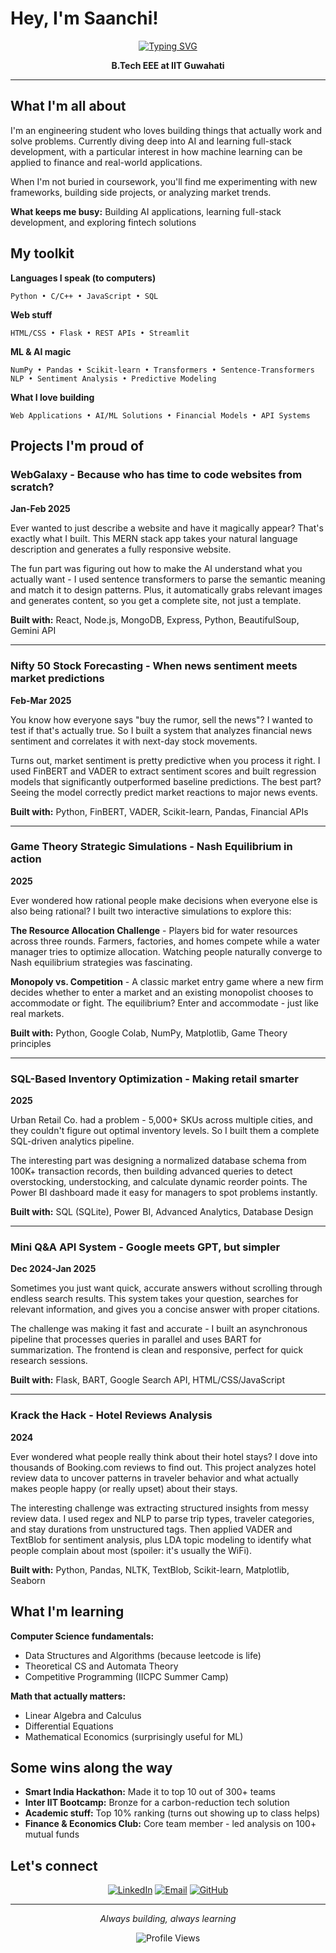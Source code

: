 # Hey, I'm Saanchi!

<div align="center">
  
[![Typing SVG](https://readme-typing-svg.herokuapp.com?font=Fira+Code&size=18&pause=1000&color=58A6FF&center=true&vCenter=true&width=600&lines=Building+AI-powered+applications;Learning+full-stack+development+%26+ML;Turning+ideas+into+code)](https://git.io/typing-svg)

**B.Tech EEE at IIT Guwahati**

</div>

---

## What I'm all about

I'm an engineering student who loves building things that actually work and solve problems. Currently diving deep into AI and learning full-stack development, with a particular interest in how machine learning can be applied to finance and real-world applications.

When I'm not buried in coursework, you'll find me experimenting with new frameworks, building side projects, or analyzing market trends.

**What keeps me busy:** Building AI applications, learning full-stack development, and exploring fintech solutions

## My toolkit

**Languages I speak (to computers)**
```
Python • C/C++ • JavaScript • SQL
```

**Web stuff**
```
HTML/CSS • Flask • REST APIs • Streamlit 
```

**ML & AI magic**
```
NumPy • Pandas • Scikit-learn • Transformers • Sentence-Transformers
NLP • Sentiment Analysis • Predictive Modeling
```

**What I love building**
```
Web Applications • AI/ML Solutions • Financial Models • API Systems
```

## Projects I'm proud of

### WebGalaxy - Because who has time to code websites from scratch?
**Jan-Feb 2025**

Ever wanted to just describe a website and have it magically appear? That's exactly what I built. This MERN stack app takes your natural language description and generates a fully responsive website.

The fun part was figuring out how to make the AI understand what you actually want - I used sentence transformers to parse the semantic meaning and match it to design patterns. Plus, it automatically grabs relevant images and generates content, so you get a complete site, not just a template.

**Built with:** React, Node.js, MongoDB, Express, Python, BeautifulSoup, Gemini API

---

### Nifty 50 Stock Forecasting - When news sentiment meets market predictions
**Feb-Mar 2025**

You know how everyone says "buy the rumor, sell the news"? I wanted to test if that's actually true. So I built a system that analyzes financial news sentiment and correlates it with next-day stock movements.

Turns out, market sentiment is pretty predictive when you process it right. I used FinBERT and VADER to extract sentiment scores and built regression models that significantly outperformed baseline predictions. The best part? Seeing the model correctly predict market reactions to major news events.

**Built with:** Python, FinBERT, VADER, Scikit-learn, Pandas, Financial APIs

---

### Game Theory Strategic Simulations - Nash Equilibrium in action
**2025**

Ever wondered how rational people make decisions when everyone else is also being rational? I built two interactive simulations to explore this:

**The Resource Allocation Challenge** - Players bid for water resources across three rounds. Farmers, factories, and homes compete while a water manager tries to optimize allocation. Watching people naturally converge to Nash equilibrium strategies was fascinating.

**Monopoly vs. Competition** - A classic market entry game where a new firm decides whether to enter a market and an existing monopolist chooses to accommodate or fight. The equilibrium? Enter and accommodate - just like real markets.

**Built with:** Python, Google Colab, NumPy, Matplotlib, Game Theory principles

---

### SQL-Based Inventory Optimization - Making retail smarter
**2025**

Urban Retail Co. had a problem - 5,000+ SKUs across multiple cities, and they couldn't figure out optimal inventory levels. So I built them a complete SQL-driven analytics pipeline.

The interesting part was designing a normalized database schema from 100K+ transaction records, then building advanced queries to detect overstocking, understocking, and calculate dynamic reorder points. The Power BI dashboard made it easy for managers to spot problems instantly.

**Built with:** SQL (SQLite), Power BI, Advanced Analytics, Database Design

---

### Mini Q&A API System - Google meets GPT, but simpler
**Dec 2024-Jan 2025**

Sometimes you just want quick, accurate answers without scrolling through endless search results. This system takes your question, searches for relevant information, and gives you a concise answer with proper citations.

The challenge was making it fast and accurate - I built an asynchronous pipeline that processes queries in parallel and uses BART for summarization. The frontend is clean and responsive, perfect for quick research sessions.

**Built with:** Flask, BART, Google Search API, HTML/CSS/JavaScript

---

### Krack the Hack - Hotel Reviews Analysis
**2024**

Ever wondered what people really think about their hotel stays? I dove into thousands of Booking.com reviews to find out. This project analyzes hotel review data to uncover patterns in traveler behavior and what actually makes people happy (or really upset) about their stays.

The interesting challenge was extracting structured insights from messy review data. I used regex and NLP to parse trip types, traveler categories, and stay durations from unstructured tags. Then applied VADER and TextBlob for sentiment analysis, plus LDA topic modeling to identify what people complain about most (spoiler: it's usually the WiFi).

**Built with:** Python, Pandas, NLTK, TextBlob, Scikit-learn, Matplotlib, Seaborn

## What I'm learning

**Computer Science fundamentals:**
- Data Structures and Algorithms (because leetcode is life)
- Theoretical CS and Automata Theory
- Competitive Programming (IICPC Summer Camp)

**Math that actually matters:**
- Linear Algebra and Calculus
- Differential Equations
- Mathematical Economics (surprisingly useful for ML)

## Some wins along the way

- **Smart India Hackathon:** Made it to top 10 out of 300+ teams
- **Inter IIT Bootcamp:** Bronze for a carbon-reduction tech solution
- **Academic stuff:** Top 10% ranking (turns out showing up to class helps)
- **Finance & Economics Club:** Core team member - led analysis on 100+ mutual funds


## Let's connect

<div align="center">

[![LinkedIn](https://img.shields.io/badge/LinkedIn-0A66C2?style=flat&logo=linkedin&logoColor=white)](https://www.linkedin.com/in/saanchi-gupta-38772825a/)
[![Email](https://img.shields.io/badge/Email-EA4335?style=flat&logo=gmail&logoColor=white)](mailto:g.saanchi@iitg.ac.in)
[![GitHub](https://img.shields.io/badge/GitHub-181717?style=flat&logo=github&logoColor=white)](https://github.com/gsaanchi)

</div>

---

<div align="center">

*Always building, always learning*

![Profile Views](https://komarev.com/ghpvc/?username=saanchigupta&color=blue&style=flat)

</div>
